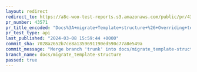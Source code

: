 ```yaml
---
layout: redirect
redirect_to: https://a8c-woo-test-reports.s3.amazonaws.com/public/pr/43571/api/index.html
pr_number: 43571
pr_title_encoded: "Docs%3A+migrate+Template+structure+%26+Overriding+templates+via+a+theme"
pr_test_type: api
last_published: "2024-03-08 15:59:44 +0000"
commit_sha: 7028a2652b7ce8a1359691190ed590c77a8e549a
commit_message: "Merge branch 'trunk' into docs/migrate_template-structure"
branch_name: docs/migrate_template-structure
passed: true
---
```

